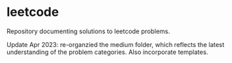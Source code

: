 # leetcode

Repository documenting solutions to leetcode problems.

Update Apr 2023: re-organzied the medium folder, which reflects the latest understanding of the problem categories. Also incorporate templates.
